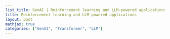 ```yaml
---
list_title: GenAI | Reinforcement learning and LLM-powered applications
title: Reinforcement learning and LLM-powered applications
layout: post
mathjax: true
categories: ["GenAI", "Transformer", "LLM"]
---
```

